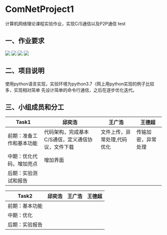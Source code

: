 # ComNetProject1
计算机网络理论课程实验作业，实现C/S通信以及P2P通信
test
## 一、作业要求
![](http://pf8ex066q.bkt.clouddn.com/20180930153557.png)
![](http://pf8ex066q.bkt.clouddn.com/20180930153645.png)
![](http://pf8ex066q.bkt.clouddn.com/20180930153659.png)
![](http://pf8ex066q.bkt.clouddn.com/20180930154338.png)

## 二、项目说明
  使用python语言实现，实验环境为python3.7（网上用python实现的例子比较多，实现相对简单
  先设计简单的命令行通信，之后在逐步优化迭代。

## 三、小组成员和分工

| Task1 | 邱奕浩 | 王广浩  | 王德超 |
| ------| ------ |-------|-------|
|前期：准备工作和基本功能 |代码架构，完成基本C/S通信，定义通信协议，文件下载|文件上传，异常处理,代码优化 | 传输加密，异常处理 |
|中期：优化代码，增加亮点 |  增加界面  |       |      |
|后期：实验测试和报告    |           |    |       |

| Task2 | 邱奕浩 | 王广浩  | 王德超 |
| ------| ------ |-------|-------|
|前期：基本功能    |        |       |       |
|中期：优化    |         |       |      |
|后期：实验报告    |           |    |       |

